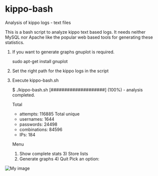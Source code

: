 kippo-bash
==========

Analysis of kippo logs - text files

This is a bash script to analyze kippo text based logs. It needs neither MySQL nor Apache like the popular web based tools for generating these statistics.

1. If you want to generate graphs gnuplot is required.


    sudo apt-get install gnuplot

2. Set the right path for the kippo logs in the script

3. Execute kippo-bash.sh


    $ ./kippo-bash.sh 
    [####################] (100%) - analysis completed.
     
    Total
      - attempts: 116885
    Total unique 
      - usernames: 1644 
      - passwords: 24498
      - combinations: 84596
      - IPs:       184
     
    Menu
    1) Show complete stats	3) Store lists
    2) Generate graphs	4) Quit
    Pick an option: 


![My image](https://raw.github.com/rwmanos/kippo-bash/master/TOPusernames.png)
